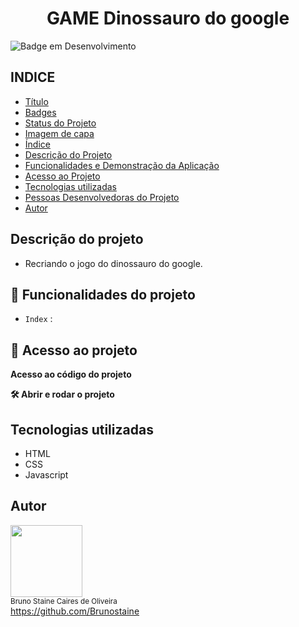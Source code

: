 <h1 align="center"> GAME Dinossauro do google </h1>


![Badge em Desenvolvimento](http://img.shields.io/static/v1?label=STATUS&message=FINALIZADO&color=GREEN&style=for-the-badge)
 


## INDICE

* [Título](#titulo)
* [Badges](#badges)
* [Status do Projeto](#status-do-Projeto)
* [Imagem de capa](#Imagem-de-capa)
* [Índice](#índice)
* [Descrição do Projeto](#descrição-do-projeto)
* [Funcionalidades e Demonstração da Aplicação](#funcionalidades-e-demonstração-da-aplicação)
* [Acesso ao Projeto](#acesso-ao-projeto)
* [Tecnologias utilizadas](#tecnologias-utilizadas)
* [Pessoas Desenvolvedoras do Projeto](#pessoas-desenvolvedoras)
* [Autor](#Autor)

## Descrição do projeto

- Recriando o jogo do dinossauro do google.

## :hammer: Funcionalidades do projeto

- `Index` : 

## 📁 Acesso ao projeto

**Acesso ao código do projeto**<br>


**🛠️ Abrir e rodar o projeto**<br>


## Tecnologias utilizadas
* HTML
* CSS
* Javascript

## Autor

<img src="https://user-images.githubusercontent.com/87622645/157755137-8d22a951-d323-4c33-814e-c0351ebefafe.png" width=115><br>
<sub>Bruno Staine Caires de Oliveira</sub><br>
https://github.com/Brunostaine 